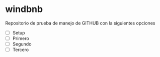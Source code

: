 # windbnb

Repositorio de prueba de manejo de GITHUB con la siguientes opciones
- [ ] Setup
- [ ] Primero
- [ ] Segundo
- [ ] Tercero

